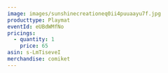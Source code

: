 ```yaml
---
image: images/sunshinecreationeq0ii4puuaayu7f.jpg
producttype: Playmat
eventId: eUBdWMfNo
pricings:
  - quantity: 1
    price: 65
asin: s-LmTiseveI
merchandise: comiket
---
```

